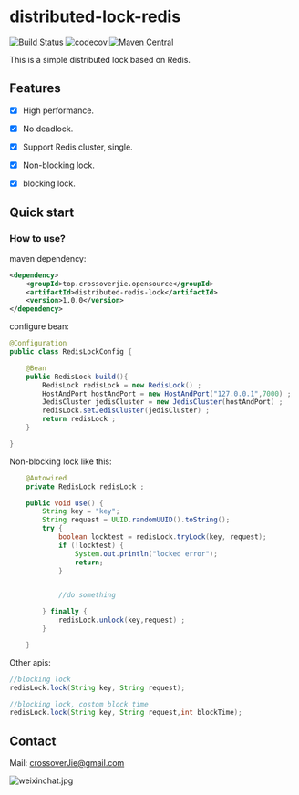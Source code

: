 # distributed-lock-redis

[![Build Status](https://travis-ci.org/crossoverJie/distributed-redis-tool.svg?branch=master)](https://travis-ci.org/crossoverJie/distributed-redis-tool)
[![codecov](https://codecov.io/gh/crossoverJie/distributed-lock-redis/branch/master/graph/badge.svg)](https://codecov.io/gh/crossoverJie/distributed-lock-redis)
[![Maven Central](https://maven-badges.herokuapp.com/maven-central/top.crossoverjie.opensource/distributed-redis-lock/badge.svg)](https://maven-badges.herokuapp.com/maven-central/top.crossoverjie.opensource/distributed-redis-lock/)


This is a simple distributed lock based on Redis.



## Features

- [x] High performance.
- [x] No deadlock.
- [x] Support Redis cluster, single.
- [x] Non-blocking lock.
- [x] blocking lock.


## Quick start


### How to use?

maven dependency:

```xml
<dependency>
    <groupId>top.crossoverjie.opensource</groupId>
    <artifactId>distributed-redis-lock</artifactId>
    <version>1.0.0</version>
</dependency>
```

configure bean:

```java
@Configuration
public class RedisLockConfig {

    @Bean
    public RedisLock build(){
        RedisLock redisLock = new RedisLock() ;
        HostAndPort hostAndPort = new HostAndPort("127.0.0.1",7000) ;
        JedisCluster jedisCluster = new JedisCluster(hostAndPort) ;
        redisLock.setJedisCluster(jedisCluster) ;
        return redisLock ;
    }

}

```

Non-blocking lock like this:

```java
    @Autowired
    private RedisLock redisLock ;

    public void use() {
        String key = "key";
        String request = UUID.randomUUID().toString();
        try {
            boolean locktest = redisLock.tryLock(key, request);
            if (!locktest) {
                System.out.println("locked error");
                return;
            }


            //do something

        } finally {
            redisLock.unlock(key,request) ;
        }

    }

```

Other apis:


```java
//blocking lock
redisLock.lock(String key, String request);

//blocking lock, costom block time
redisLock.lock(String key, String request,int blockTime);

```

## Contact

Mail: crossoverJie@gmail.com

![weixinchat.jpg](https://crossoverjie.top/uploads/weixinchat.jpg)
